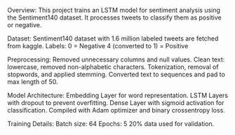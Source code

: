 Overview:
This project trains an LSTM model for sentiment analysis using the Sentiment140 dataset. It processes tweets to classify them as positive or negative.

Dataset:
Sentiment140 dataset with 1.6 million labeled tweets are fetched from kaggle.
Labels:
0 = Negative
4 (converted to 1) = Positive

Preprocessing:
Removed unnecessary columns and null values.
Clean text: lowercase, removed non-alphabetic characters.
Tokenization, removal of stopwords, and applied stemming.
Converted text to sequences and pad to max length of 50.

Model Architecture:
Embedding Layer for word representation.
LSTM Layers with dropout to prevent overfitting.
Dense Layer with sigmoid activation for classification.
Compiled with Adam optimizer and binary crossentropy loss.

Training Details:
Batch size: 64
Epochs: 5
20% data used for validation.
